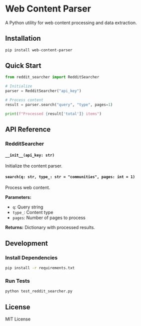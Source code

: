 # Web Content Parser

A Python utility for web content processing and data extraction.

## Installation

```bash
pip install web-content-parser
```

## Quick Start

```python
from reddit_searcher import RedditSearcher

# Initialize
parser = RedditSearcher("api_key")

# Process content
result = parser.search("query", "type", pages=1)

print(f"Processed {result['total']} items")
```

## API Reference

### RedditSearcher

#### `__init__(api_key: str)`

Initialize the content parser.

#### `search(q: str, type_: str = "communities", pages: int = 1)`

Process web content.

**Parameters:**
- `q`: Query string
- `type_`: Content type
- `pages`: Number of pages to process

**Returns:**
Dictionary with processed results.

## Development

### Install Dependencies

```bash
pip install -r requirements.txt
```

### Run Tests

```bash
python test_reddit_searcher.py
```

## License

MIT License